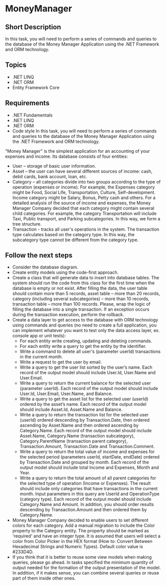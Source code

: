 # MoneyManager

## Short Description
In this task, you will need to perform a series of commands and queries to the database of the Money Manager Application using the .NET Framework and ORM technology.

## Topics
+ .NET LINQ
+ .NET ORM
+ Entity Framework Core

## Requirements
+ .NET Fundamentals
+ .NET LINQ
+ .NET ORM
+ Code style
In this task, you will need to perform a series of commands and queries to the database of the Money Manager Application using the .NET Framework and ORM technology.

"Money Manager" is the simplest application for an accounting of your expenses and income. Its database consists of four entities:

+ User – storage of basic user information.
+ Asset – the user can have several different sources of income: cash, debit cards, bank account, loan, etc.
+ Category – all categories divide into two groups according to the type of operation (expenses or income). For example, the Expenses category might be Food, Social Life, Transportation, Culture, Self-development. Income category might be Salary, Bonus, Petty cash and others. For a detailed analysis of the source of income and expenses, the Money Manager Company decided that each category might contain several child categories. For example, the category Transportation will include Taxi, Public transport, and Parking subcategories. In this way, we form a tree structure.
+ Transaction - tracks all user's operations in the system. The transaction type calculates based on the category type. In this way, the subcategory type cannot be different from the category type.

## Follow the next steps
+ Consider the database diagram.
+ Create entity models using the code-first approach.
+ Create a class that will generate data to insert into database tables. The system should run the code from this class for the first time when the database is empty or not exist. After filling the data, the user table should contain more than 5 records, asset table – more than 20 records, category (including several subcategories) – more than 10 records, transaction table – more than 100 records. Please, wrap the logic of filling the database into a single transaction. If an exception occurs during the transaction execution, perform the rollback.
+ Create a data layer to get access to the database with ORM technology using commands and queries (no need to create a full application, you can implement whatever you want to test only the data access layer, ex. console app or unit tests):
   * For each entity write creating, updating and deleting commands.
   * For each entity write a query to get the entity by the identifier.
   * Write a command to delete all user's (parameter userId) transactions in the current month.
   * Write a request to get the user by email.
   * Write a query to get the user list sorted by the user’s name. Each record of the output model should include User.Id, User.Name and User.Email.
   * Write a query to return the current balance for the selected user (parameter userId). Each record of the output model should include User.Id, User.Email, User.Name, and Balance.
   * Write a query to get the asset list for the selected user (userId) ordered by the asset’s name. Each record of the output model should include Asset.Id, Asset.Name and Balance.
   * Write a query to return the transaction list for the selected user (userId) ordered descending by Transaction.Date, then ordered ascending by Asset.Name and then ordered ascending by Category.Name. Each record of the output model should include Asset.Name, Category.Name (transaction subcategory), Category.ParentName (transaction parent category), Transaction.Amount, Transaction.Date and Transaction.Comment.
   * Write a query to return the total value of income and expenses for the selected period (parameters userId, startDate, endDate) ordered by Transaction.Date and grouped by month. Each record of the output model should include total Income and Expenses, Month and Year.
   * Write a query to return the total amount of all parent categories for the selected type of operation (Income or Expenses). The result should include only categories that have transactions in the current month. Input parameters in this query are UserId and OperationType (category type). Each record of the output model should include Category.Name and Amount. In addition, you should order results descending by Transaction.Amount and then ordered them by Category.Name.
+ Money Manager Company decided to enable users to set different colors for each category. Add a manual migration to include the Color property to the Category entity. The property should be marked as 'required' and have an integer type. It is assumed that users will select a color from Color Picker in the HEX format (How to: Convert Between Hexadecimal Strings and Numeric Types). Default color value is #233D4D.
+ If you think that it is better to reuse some view models when making queries, please go ahead. In tasks specified the minimum quantity of output needed for the formation of the output presentation of the model. In addition, if it makes sense, you can combine several queries or reuse part of them inside other ones.
